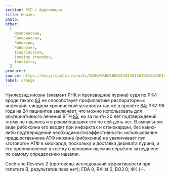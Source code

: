 ```yaml
---
section: РСП / Фуфломицин
title: Инозин
photo:
other:
  [
    Изопринозин,
    Гроприносин,
    Рибоксин,
    Рибонозин,
    Isoprinosine,
    Inosine pranobex,
    Inosiplex,
  ]
producer:
source: https://encyclopatia.ru/wiki/%D0%A0%D0%B0%D1%81%D1%81%D1%82%D1%80%D0%B5%D0%BB%D1%8C%D0%BD%D1%8B%D0%B9_%D1%81%D0%BF%D0%B8%D1%81%D0%BE%D0%BA_%D0%BF%D1%80%D0%B5%D0%BF%D0%B0%D1%80%D0%B0%D1%82%D0%BE%D0%B2
label: orange
---
```


Нуклеозид инозин (элемент РНК и производное пурина) судя по РКИ вроде такого [83](http://www.ncbi.nlm.nih.gov/pubmed/9950305) не способствует профилактике респираторных инфекций; синдром хронической усталости так же в пролёте [84](http://www.ncbi.nlm.nih.gov/pubmed/26075755); РКИ 96 года на 24 пациентов заключает, что можно использовать для альтернативного лечения ВПЧ [85](http://www.ncbi.nlm.nih.gov/pubmed/8876359), но за почти 20 лет подтверждений этому не нашлось и в рекомендациях его по сей день нет. В ампульном виде рибоксина его вводят при инфарктах и стенокардии, без каких-либо подтверждений необходимости/эффективности: использование предшественника АТФ инозина (рибоксина) не увеличивает пул «готового» АТФ в миокарде, поскольку и доставка деривата пурина, и его проникновение в клетку в условиях ишемии серьёзно затруднено по самому определению ишемии.

Cochrane Reviews 2 (протоколы исследований эффективности при гепатите B, результатов пока нет); FDA 0; RXlist 0; ВОЗ 0; ФК (-).
